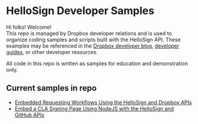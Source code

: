 # HelloSign Developer Samples

Hi folks! Welcome!  
This repo is managed by Dropbox developer relations and is used to organize coding samples and scripts built with the HelloSign API. These examples may be referenced in the [Dropbox developer blog](https://dropbox.tech/developers), [developer guides](https://www.dropbox.com/developers/documentation), or other developer resources. 

All code in this repo is written as samples for education and demonstration only.


## Current samples in repo

- [Embedded Requesting Workflows Using the HelloSign and Dropbox APIs](https://github.com/dropbox/HelloSign-Developer-Samples/tree/master/hellosign-embed-with-dbx-file)
- [Embed a CLA Signing Page Using NodeJS with the HelloSign and GitHub APIs](https://github.com/dropbox/hellosign-developer-samples/tree/master/hellosign-embedded-cla)
